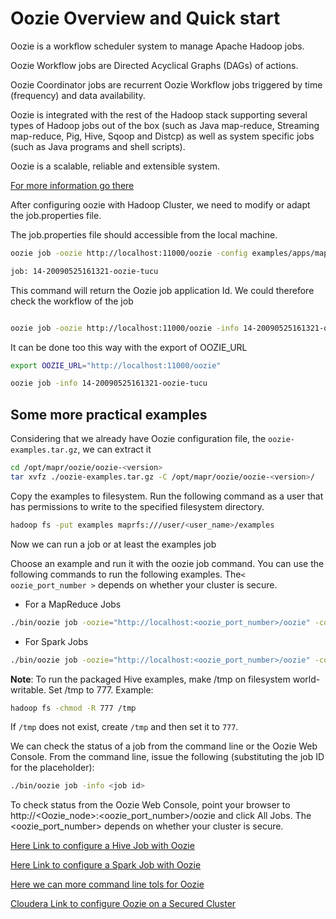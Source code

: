 # Oozie Overview and Quick start


Oozie is a workflow scheduler system to manage Apache Hadoop jobs.

Oozie Workflow jobs are Directed Acyclical Graphs (DAGs) of actions.

Oozie Coordinator jobs are recurrent Oozie Workflow jobs triggered by time (frequency) and data availability.

Oozie is integrated with the rest of the Hadoop stack supporting several types of Hadoop jobs out of the box (such as Java map-reduce, Streaming map-reduce, Pig, Hive, Sqoop and Distcp) as well as system specific jobs (such as Java programs and shell scripts).

Oozie is a scalable, reliable and extensible system.

[For more information go there](https://oozie.apache.org/)

After configuring oozie with Hadoop Cluster, we need to modify or adapt the job.properties file.

The job.properties  file should accessible from the local machine.

```bash
oozie job -oozie http://localhost:11000/oozie -config examples/apps/map-reduce/job.properties -run

job: 14-20090525161321-oozie-tucu
```

This command will return the Oozie job application Id. We could therefore check the workflow of the job


```bash

oozie job -oozie http://localhost:11000/oozie -info 14-20090525161321-oozie-tucu
```

It can be done too this way with the export of OOZIE_URL

```bash
export OOZIE_URL="http://localhost:11000/oozie"

oozie job -info 14-20090525161321-oozie-tucu
```


## Some more practical examples

Considering that we already have Oozie configuration file, the `oozie-examples.tar.gz`, we can extract it

```bash
cd /opt/mapr/oozie/oozie-<version>
tar xvfz ./oozie-examples.tar.gz -C /opt/mapr/oozie/oozie-<version>/
```

Copy the examples to filesystem. Run the following command as a user that has permissions to write to the specified filesystem directory.

```bash
hadoop fs -put examples maprfs:///user/<user_name>/examples
```

Now we can run a job or at least the examples job

Choose an example and run it with the oozie job command. 
You can use the following commands to run the following examples. The``< oozie_port_number >`` depends on whether your cluster is secure.
* For a MapReduce Jobs

```bash
./bin/oozie job -oozie="http://localhost:<oozie_port_number>/oozie" -config ./examples/apps/map-reduce/job.properties -run
```

* For Spark Jobs
```bash
./bin/oozie job -oozie="http://localhost:<oozie_port_number>/oozie" -config ./examples/apps/spark/job.properties -run
```


**Note**: To run the packaged Hive examples, make /tmp on filesystem world-writable. Set /tmp to 777. Example:
```bash
hadoop fs -chmod -R 777 /tmp
```
If ``/tmp`` does not exist, create ``/tmp`` and then set it to ``777``.


We can check the status of a job from the command line or the Oozie Web Console.
From the command line, issue the following (substituting the job ID for the <job id> placeholder):

```bash
./bin/oozie job -info <job id>
```
To check status from the Oozie Web Console, point your browser to http://<Oozie_node>:<oozie_port_number>/oozie and click All Jobs. The <oozie_port_number> depends on whether your cluster is secure.


[Here Link to configure a Hive Job with Oozie](https://docs.datafabric.hpe.com/62/Oozie/RunHiveJobswithOozie.html)


[Here Link to configure a Spark Job with Oozie](https://docs.datafabric.hpe.com/62/Oozie/RunSparkJobswithOozie.html)


[Here we can more command line tols for Oozie](https://oozie.apache.org/docs/3.1.3-incubating/DG_CommandLineTool.html)


[Cloudera Link to configure Oozie on a Secured Cluster](https://docs.cloudera.com/runtime/7.2.8/configuring-oozie/oozie-managing-hadoop-jobs.pdf)
